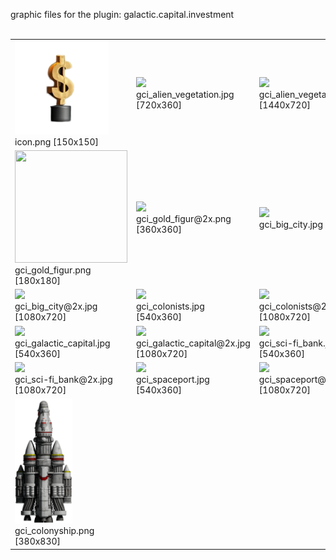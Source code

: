 graphic files for the plugin: galactic.capital.investment<br>
<br>
<table>
	<tr>
		<td><img src="https://github.com/zuckung/endless-sky-plugins/blob/main/myplugins/galactic.capital.investment/icon.png?raw=true" width="150" height="150"><br>
		icon.png [150x150]</td>
		<td><img src="https://github.com/zuckung/endless-sky-plugins/blob/main/myplugins/galactic.capital.investment/images/land/gci_alien_vegetation.jpg?raw=true" width="200"><br>
		gci_alien_vegetation.jpg [720x360]</td>
		<td><img src="https://github.com/zuckung/endless-sky-plugins/blob/main/myplugins/galactic.capital.investment/images/land/gci_alien_vegetation@2x.jpg?raw=true" width="200"><br>
		gci_alien_vegetation@2x.jpg [1440x720]</td>
	</tr>
	<tr>
		<td><img src="https://github.com/zuckung/endless-sky-plugins/blob/main/myplugins/galactic.capital.investment/images/outfit/gci_gold_figur.png?raw=true" width="180" height="180"><br>
		gci_gold_figur.png [180x180]</td>
		<td><img src="https://github.com/zuckung/endless-sky-plugins/blob/main/myplugins/galactic.capital.investment/images/outfit/gci_gold_figur@2x.png?raw=true" height="200"><br>
		gci_gold_figur@2x.png [360x360]</td>
		<td><img src="https://github.com/zuckung/endless-sky-plugins/blob/main/myplugins/galactic.capital.investment/images/scene/gci_big_city.jpg?raw=true" width="200"><br>
		gci_big_city.jpg [540x360]</td>
	</tr>
	<tr>
		<td><img src="https://github.com/zuckung/endless-sky-plugins/blob/main/myplugins/galactic.capital.investment/images/scene/gci_big_city@2x.jpg?raw=true" width="200"><br>
		gci_big_city@2x.jpg [1080x720]</td>
		<td><img src="https://github.com/zuckung/endless-sky-plugins/blob/main/myplugins/galactic.capital.investment/images/scene/gci_colonists.jpg?raw=true" width="200"><br>
		gci_colonists.jpg [540x360]</td>
		<td><img src="https://github.com/zuckung/endless-sky-plugins/blob/main/myplugins/galactic.capital.investment/images/scene/gci_colonists@2x.jpg?raw=true" width="200"><br>
		gci_colonists@2x.jpg [1080x720]</td>
	</tr>
	<tr>
		<td><img src="https://github.com/zuckung/endless-sky-plugins/blob/main/myplugins/galactic.capital.investment/images/scene/gci_galactic_capital.jpg?raw=true" width="200"><br>
		gci_galactic_capital.jpg [540x360]</td>
		<td><img src="https://github.com/zuckung/endless-sky-plugins/blob/main/myplugins/galactic.capital.investment/images/scene/gci_galactic_capital@2x.jpg?raw=true" width="200"><br>
		gci_galactic_capital@2x.jpg [1080x720]</td>
		<td><img src="https://github.com/zuckung/endless-sky-plugins/blob/main/myplugins/galactic.capital.investment/images/scene/gci_sci-fi_bank.jpg?raw=true" width="200"><br>
		gci_sci-fi_bank.jpg [540x360]</td>
	</tr>
	<tr>
		<td><img src="https://github.com/zuckung/endless-sky-plugins/blob/main/myplugins/galactic.capital.investment/images/scene/gci_sci-fi_bank@2x.jpg?raw=true" width="200"><br>
		gci_sci-fi_bank@2x.jpg [1080x720]</td>
		<td><img src="https://github.com/zuckung/endless-sky-plugins/blob/main/myplugins/galactic.capital.investment/images/scene/gci_spaceport.jpg?raw=true" width="200"><br>
		gci_spaceport.jpg [540x360]</td>
		<td><img src="https://github.com/zuckung/endless-sky-plugins/blob/main/myplugins/galactic.capital.investment/images/scene/gci_spaceport@2x.jpg?raw=true" width="200"><br>
		gci_spaceport@2x.jpg [1080x720]</td>
	</tr>
	<tr>
		<td><img src="https://github.com/zuckung/endless-sky-plugins/blob/main/myplugins/galactic.capital.investment/images/ship/gci_colonyship.png?raw=true" height="200"><br>
		gci_colonyship.png [380x830]</td>
		<td></td>
		<td></td>
	</tr>
</table>
